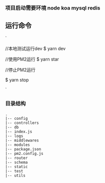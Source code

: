 ### 项目启动需要环境 node koa mysql redis

## 运行命令

`

//本地测试运行dev
$ yarn dev

//使用PM2运行
$ yarn star

//停止PM2运行

$ yarn stop 

`

### 目录结构

```
.
|-- config
|-- controllers
|-- db
|-- index.js
|-- logs
|-- middlewares
|-- modules
|-- package.json
|-- pm2.config.js
|-- router
|-- schema
|-- static
|-- test
|-- utils

```

